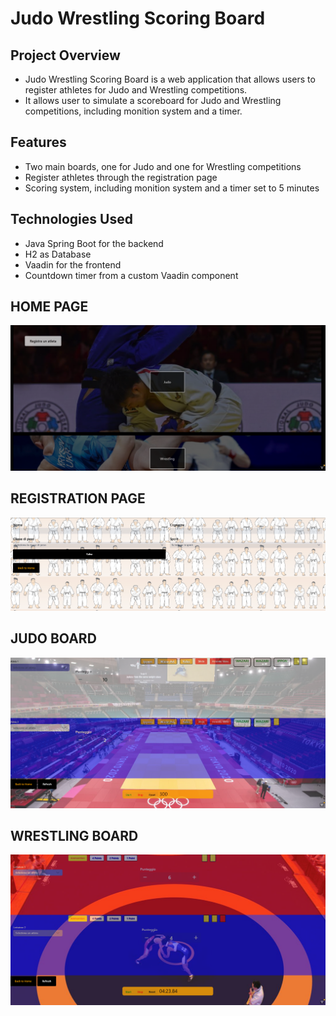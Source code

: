 # Judo Wrestling Scoring Board

## Project Overview

* Judo Wrestling Scoring Board is a web application that allows users to register athletes for Judo and Wrestling competitions.
* It allows user to simulate a scoreboard for Judo and Wrestling competitions, including monition system and a timer.

## Features

* Two main boards, one for Judo and one for Wrestling competitions
* Register athletes through the registration page
* Scoring system, including monition system and a timer set to 5 minutes

## Technologies Used
* Java Spring Boot for the backend
* H2 as Database
* Vaadin for the frontend
* Countdown timer from a custom Vaadin component

## HOME PAGE
![img_2.png](img_2.png)

## REGISTRATION PAGE
![img.png](img.png)

## JUDO BOARD
![img_1.png](img_1.png)

## WRESTLING BOARD
![img_3.png](img_3.png)